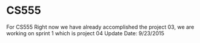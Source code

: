 # CS555
For CS555
Right now we have already accomplished the project 03, we are working on sprint 1 which is project 04
Update Date: 9/23/2015
